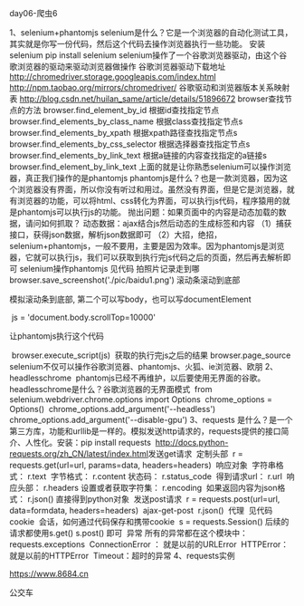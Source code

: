 day06-爬虫6

1、selenium+phantomjs
	selenium是什么？它是一个浏览器的自动化测试工具，其实就是你写一份代码，然后这个代码去操作浏览器执行一些功能。
	安装selenium   pip install selenium
	selenium操作了一个谷歌浏览器驱动，由这个谷歌浏览器的驱动来驱动浏览器做操作
	谷歌浏览器驱动下载地址
		http://chromedriver.storage.googleapis.com/index.html
		http://npm.taobao.org/mirrors/chromedriver/
	谷歌驱动和浏览器版本关系映射表
		http://blog.csdn.net/huilan_same/article/details/51896672
	browser查找节点的方法
		browser.find_element_by_id   根据id查找指定节点
		browser.find_elements_by_class_name   根据class查找指定节点s
		browser.find_elements_by_xpath   根据xpath路径查找指定节点s
		browser.find_elements_by_css_selector  根据选择器查找指定节点s
		browser.find_elements_by_link_text    根据a链接的内容查找指定的a链接s
		browser.find_element_by_link_text
	上面的就是让你熟悉selenium可以操作浏览器，真正我们操作的是phantomjs
	phantomjs是什么？也是一款浏览器，因为这个浏览器没有界面，所以你没有听过和用过。虽然没有界面，但是它是浏览器，就有浏览器的功能，可以将html、css转化为界面，可以执行js代码，程序猿用的就是phantomjs可以执行js的功能。
	抛出问题：如果页面中的内容是动态加载的数据，请问如何抓取？
		动态数据：ajax结合js然后动态的生成标签和内容
	（1）捕获接口，获得json数据，解析json数据即可
	（2）大招，绝招，selenium+phantomjs，一般不要用，主要是因为效率。因为phantomjs是浏览器，它就可以执行js，我们可以获取到执行完js代码之后的页面，然后再去解析即可
	selenium操作phantomjs
		见代码
		拍照片记录走到哪
		browser.save_screenshot('./pic/baidu1.png')
	滚动条滚动到底部

模拟滚动条到底部, 第二个可以写body，也可以写documentElement

​		js = 'document.body.scrollTop=10000'

让phantomjs执行这个代码

​		browser.execute_script(js)
​	获取的执行完js之后的结果
​		browser.page_source
​	selenium不仅可以操作谷歌浏览器、phantomjs、火狐、ie浏览器、欧朋
2、headlesschrome
​	phantomjs已经不再维护，以后要使用无界面的谷歌。
​	headlesschrome是什么？谷歌浏览器的无界面模式
​	from selenium.webdriver.chrome.options import Options
​	chrome_options = Options()
​	chrome_options.add_argument('--headless')
​	chrome_options.add_argument('--disable-gpu')
3、requests
​	是什么？是一个第三方库，功能和urllib是一样的。模拟发送http请求的，requests提供的接口简介、人性化。
​	安装：pip install requests
​	http://docs.python-requests.org/zh_CN/latest/index.html
​	发送get请求
​	定制头部
​		r = requests.get(url=url, params=data, headers=headers)
​	响应对象
​		字符串格式：  r.text
​		字节格式：    r.content
​		状态码：      r.status_code
​		得到请求url： r.url
​		响应头部：   r.headers
​		设置或者获取字符集：    r.encoding
​		如果返回内容为json格式：  r.json()  直接得到python对象
​	发送post请求
​		r = requests.post(url=url, data=formdata, headers=headers)
​	ajax-get-post
​		r.json()
​	代理
​		见代码
​	cookie
​		会话，如何通过代码保存和携带cookie
​		s = requests.Session()
​		后续的请求都使用s.get()   s.post()  即可
​	异常
​		所有的异常都在这个模块中：requests.exceptions
​		ConnectionError ： 就是以前的URLError
​		HTTPError：就是以前的HTTPError
​		Timeout：超时的异常
4、requests实例

https://www.8684.cn	

公交车